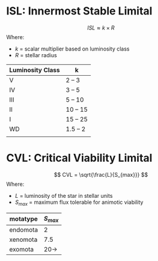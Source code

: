 # ISL: Innermost Stable Limital
$$
ISL ≈ k \times R
$$
Where:
- $k$ = scalar multiplier based on luminosity class
- $R$ = stellar radius

| Luminosity Class | k       |
| ---------------- | ------- |
| V                | 2 – 3   |
| IV               | 3 – 5   |
| III              | 5 – 10  |
| II               | 10 – 15 |
| I                | 15 – 25 |
| WD               | 1.5 – 2 |
|                  |         |
# CVL: Critical Viability Limital
$$
CVL = \sqrt{\frac{L}{S_{max}}}
$$
Where:
- $L$ = luminosity of the star in stellar units
- $S_{max}$ = maximum flux tolerable for animotic viability

| motatype | $S_{max}$ |
| -------- | --------- |
| endomota | 2         |
| xenomota | 7.5       |
| exomota  | 20→       |

